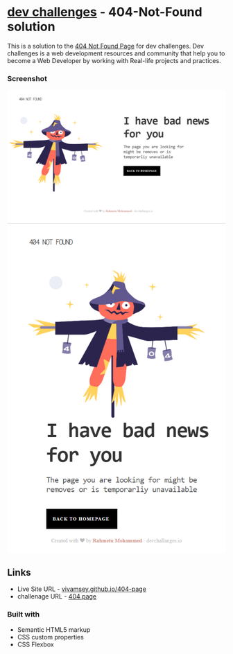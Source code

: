 # [dev challenges](https://devchallenges.io) - 404-Not-Found solution

This is a solution to the [404 Not Found Page](https://devchallenges.io/challenges/wBunSb7FPrIepJZAg0sY) for dev challenges. Dev challenges is a web development resources and community that help you to become a Web Developer by working with Real-life projects and practices.

### Screenshot
<img src="/Images/desktop.png" alt="desktop layout">
<br>
<img src="/Images/mobile.png" alt="mobile layout">


## Links

- Live Site URL - [vivamsey.github.io/404-page](https://vivaramsey.github.io/)
- challenage URL - [404 page ](https://devchallenges.io/challenges/wBunSb7FPrIepJZAg0sY)

### Built with

- Semantic HTML5 markup
- CSS custom properties
- CSS Flexbox


